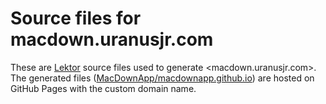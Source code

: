 # Source files for macdown.uranusjr.com

These are [Lektor] source files used to generate <macdown.uranusjr.com>. The generated files ([MacDownApp/macdownapp.github.io](https://github.com/MacDownApp/macdownapp.github.io)) are hosted on GitHub Pages with the custom domain name.


[Lektor]: https://www.getlektor.com
